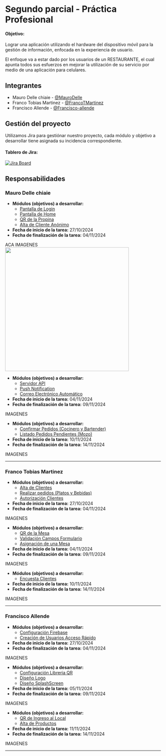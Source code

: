 # Segundo parcial - Práctica Profesional 

#### Objetivo: 

Lograr una aplicación utilizando el hardware del dispositivo móvil para la gestión de información, enfocada en la experiencia de usuario.

El enfoque va a estar dado por los usuarios de un RESTAURANTE, el cual apunta todos sus esfuerzos en
mejorar la utilización de su servicio por medio de una aplicación para celulares.



## Integrantes

- Mauro Delle chiaie - [@MauroDelle](https://github.com/MauroDelle)
- Franco Tobias Martinez - [@FrancoTMartinez](https://github.com/FrancoTMartinez)
- Francisco Allende - [@Francisco-allende](https://github.com/francisco-allende)

## Gestión del proyecto
Utilizamos Jira para gestiónar nuestro proyecto, cada módulo y objetivo a desarrollar tiene asignada su incidencia correspondiente.
#### Tablero de Jira:
[![Jira Board](https://img.shields.io/badge/JIRA-Board-blue?style=for-the-badge&logo=Jira&logoColor=white)](https://fmfcorp.atlassian.net/jira/software/projects/SCRUM/boards/1)


## Responsabilidades

### Mauro Delle chiaie
- **Módulos (objetivos) a desarrollar:** 
    - [Pantalla de Login](https://afi-pps-2024.atlassian.net/browse/KAN-34)
    - [Pantalla de Home](https://afi-pps-2024.atlassian.net/browse/KAN-35)
    - [QR de la Propina](https://afi-pps-2024.atlassian.net/browse/KAN-10)
    - [Alta de Cliente Anónimo](https://afi-pps-2024.atlassian.net/browse/KAN-28)
- **Fecha de inicio de la tarea:** 27/10/2024 
- **Fecha de finalización de la tarea:** 04/11/2024 

 ACA IMAGENES
<img src="https://github.com/user-attachments/assets/85cdc790-d634-4eed-a1d2-c22a8b35ff99" width="400">



 - **Módulos (objetivos) a desarrollar:** 
    - [Servidor API](https://afi-pps-2024.atlassian.net/browse/KAN-29)
    - [Push Notification](https://afi-pps-2024.atlassian.net/browse/KAN-19)
    - [Correo Electrónico Automático](https://afi-pps-2024.atlassian.net/browse/KAN-20)
- **Fecha de inicio de la tarea:** 04/11/2024 
- **Fecha de finalización de la tarea:** 09/11/2024 

 IMAGENES

- **Módulos (objetivos) a desarrollar:** 
    - [Confirmar Pedidos (Cocinero y Bartender)](https://afi-pps-2024.atlassian.net/browse/KAN-32)
    - [Listado Pedidos Pendientes (Mozo)](https://afi-pps-2024.atlassian.net/browse/KAN-33)
- **Fecha de inicio de la tarea:** 10/11/2024 
- **Fecha de finalización de la tarea:** 14/11/2024 


 IMAGENES


---







### Franco Tobias Martinez
- **Módulos (objetivos) a desarrollar:** 
    - [Alta de Clientes](https://afi-pps-2024.atlassian.net/browse/KAN-1)
    - [Realizar pedidos (Platos y Bebidas)](https://afi-pps-2024.atlassian.net/browse/KAN-24)
    - [Autorización Clientes](https://afi-pps-2024.atlassian.net/browse/KAN-26)
- **Fecha de inicio de la tarea:** 27/10/2024 
- **Fecha de finalización de la tarea:** 04/11/2024 


IMAGENES

- **Módulos (objetivos) a desarrollar:**
    - [QR de la Mesa](https://afi-pps-2024.atlassian.net/browse/KAN-9)
    - [Validación Campos Formulario](https://afi-pps-2024.atlassian.net/browse/KAN-15)
    - [Asignación de una Mesa](https://afi-pps-2024.atlassian.net/browse/KAN-27)
- **Fecha de inicio de la tarea:** 04/11/2024 
- **Fecha de finalización de la tarea:** 09/11/2024 

IMAGENES


- **Módulos (objetivos) a desarrollar:**
    - [Encuesta Clientes](https://afi-pps-2024.atlassian.net/browse/KAN-12)
- **Fecha de inicio de la tarea:** 10/11/2024 
- **Fecha de finalización de la tarea:** 14/11/2024 


IMAGENES


---





### Francisco Allende
- **Módulos (objetivos) a desarrollar:** 
    - [Configuración Firebase](https://afi-pps-2024.atlassian.net/browse/KAN-30)
    - [Creación de Usuarios Acceso Rápido](https://afi-pps-2024.atlassian.net/browse/KAN-23)
- **Fecha de inicio de la tarea:** 27/10/2024 
- **Fecha de finalización de la tarea:** 04/11/2024 



IMAGENES


- **Módulos (objetivos) a desarrollar:** 
    - [Configuración Libreria QR](https://afi-pps-2024.atlassian.net/browse/KAN-31)
    - [Diseño Logo](https://afi-pps-2024.atlassian.net/browse/KAN-21)
    - [Diseño SplashScreen](https://afi-pps-2024.atlassian.net/browse/KAN-22)
- **Fecha de inicio de la tarea:** 05/11/2024 
- **Fecha de finalización de la tarea:** 09/11/2024 



IMAGENES


- **Módulos (objetivos) a desarrollar:** 
    - [QR de Ingreso al Local](https://afi-pps-2024.atlassian.net/browse/KAN-7)
    - [Alta de Productos](https://afi-pps-2024.atlassian.net/browse/KAN-6)
- **Fecha de inicio de la tarea:** 11/11/2024 
- **Fecha de finalización de la tarea:** 14/11/2024 

IMAGENES


---
